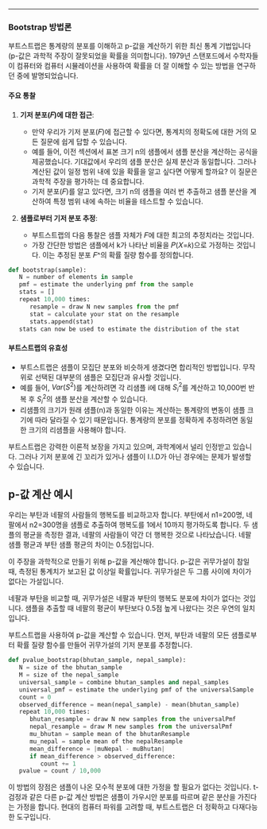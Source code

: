 
---
### Bootstrap 방법론

부트스트랩은 통계량의 분포를 이해하고 p-값을 계산하기 위한 최신 통계 기법입니다(p-값은 과학적 주장이 잘못되었을 확률을 의미합니다). 1979년 스탠포드에서 수학자들이 컴퓨터와 컴퓨터 시뮬레이션을 사용하여 확률을 더 잘 이해할 수 있는 방법을 연구하던 중에 발명되었습니다.

#### 주요 통찰

1. **기저 분포(𝐹)에 대한 접근**:
   - 만약 우리가 기저 분포(𝐹)에 접근할 수 있다면, 통계치의 정확도에 대한 거의 모든 질문에 쉽게 답할 수 있습니다.
   - 예를 들어, 이전 섹션에서 표본 크기 n의 샘플에서 샘플 분산을 계산하는 공식을 제공했습니다. 기대값에서 우리의 샘플 분산은 실제 분산과 동일합니다. 그러나 계산된 값이 일정 범위 내에 있을 확률을 알고 싶다면 어떻게 할까요? 이 질문은 과학적 주장을 평가하는 데 중요합니다.
   - 기저 분포(𝐹)를 알고 있다면, 크기 n의 샘플을 여러 번 추출하고 샘플 분산을 계산하여 특정 범위 내에 속하는 비율을 테스트할 수 있습니다.

2. **샘플로부터 기저 분포 추정**:
   - 부트스트랩의 다음 통찰은 샘플 자체가 𝐹에 대한 최고의 추정치라는 것입니다.
   - 가장 간단한 방법은 샘플에서 k가 나타난 비율을 𝑃(𝑋=𝑘)으로 가정하는 것입니다. 이는 추정된 분포 𝐹^의 확률 질량 함수를 정의합니다.

```python
def bootstrap(sample):
   N = number of elements in sample
   pmf = estimate the underlying pmf from the sample
   stats = []
   repeat 10,000 times:
      resample = draw N new samples from the pmf
      stat = calculate your stat on the resample
      stats.append(stat)
   stats can now be used to estimate the distribution of the stat
```

#### 부트스트랩의 유효성

- 부트스트랩은 샘플이 모집단 분포와 비슷하게 생겼다면 합리적인 방법입니다. 무작위로 선택된 대부분의 샘플은 모집단과 유사할 것입니다.
- 예를 들어, $Var(S^2)$를 계산하려면 각 리샘플 i에 대해 $S_i^2$를 계산하고 10,000번 반복 후 $S_i^2$의 샘플 분산을 계산할 수 있습니다.
- 리샘플의 크기가 원래 샘플(n)과 동일한 이유는 계산하는 통계량의 변동이 샘플 크기에 따라 달라질 수 있기 때문입니다. 통계량의 분포를 정확하게 추정하려면 동일한 크기의 리샘플을 사용해야 합니다.

부트스트랩은 강력한 이론적 보장을 가지고 있으며, 과학계에서 널리 인정받고 있습니다. 그러나 기저 분포에 긴 꼬리가 있거나 샘플이 I.I.D가 아닌 경우에는 문제가 발생할 수 있습니다.

## p-값 계산 예시

우리는 부탄과 네팔의 사람들의 행복도를 비교하고자 합니다. 부탄에서 n1=200명, 네팔에서 n2=300명을 샘플로 추출하여 행복도를 1에서 10까지 평가하도록 합니다. 두 샘플의 평균을 측정한 결과, 네팔의 사람들이 약간 더 행복한 것으로 나타났습니다. 네팔 샘플 평균과 부탄 샘플 평균의 차이는 0.5점입니다.

이 주장을 과학적으로 만들기 위해 p-값을 계산해야 합니다. p-값은 귀무가설이 참일 때, 측정된 통계치가 보고된 값 이상일 확률입니다. 귀무가설은 두 그룹 사이에 차이가 없다는 가설입니다.

네팔과 부탄을 비교할 때, 귀무가설은 네팔과 부탄의 행복도 분포에 차이가 없다는 것입니다. 샘플을 추출할 때 네팔의 평균이 부탄보다 0.5점 높게 나왔다는 것은 우연의 일치입니다.

부트스트랩을 사용하여 p-값을 계산할 수 있습니다. 먼저, 부탄과 네팔의 모든 샘플로부터 확률 질량 함수를 만들어 귀무가설의 기저 분포를 추정합니다.

```python
def pvalue_bootstrap(bhutan_sample, nepal_sample):
   N = size of the bhutan_sample
   M = size of the nepal_sample
   universal_sample = combine bhutan_samples and nepal_samples
   universal_pmf = estimate the underlying pmf of the universalSample
   count = 0
   observed_difference = mean(nepal_sample) - mean(bhutan_sample)
   repeat 10,000 times:
      bhutan_resample = draw N new samples from the universalPmf
      nepal_resample = draw M new samples from the universalPmf
      mu_bhutan = sample mean of the bhutanResample
      mu_nepal = sample mean of the nepalResample
      mean_difference = |muNepal - muBhutan|
      if mean_difference > observed_difference:
         count += 1
   pvalue = count / 10,000
```

이 방법의 장점은 샘플이 나온 모수적 분포에 대한 가정을 할 필요가 없다는 것입니다. t-검정과 같은 다른 p-값 계산 방법은 샘플이 가우시안 분포를 따르며 같은 분산을 가진다는 가정을 합니다. 현대의 컴퓨터 파워를 고려할 때, 부트스트랩은 더 정확하고 다재다능한 도구입니다.